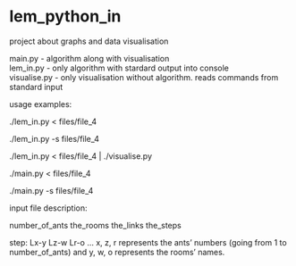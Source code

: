 # lem_python_in
project about graphs and data visualisation

main.py - algorithm along with visualisation <br />
lem_in.py - only algorithm with stardard output into console <br />
visualise.py - only visualisation without algorithm. reads commands from standard input <br />

usage examples:

./lem_in.py < files/file_4

./lem_in.py -s files/file_4

./lem_in.py < files/file_4 | ./visualise.py

./main.py < files/file_4

./main.py -s files/file_4

input file description:

number_of_ants
the_rooms
the_links
the_steps

step:
Lx-y Lz-w Lr-o ...
x, z, r represents the ants’ numbers (going from 1 to number_of_ants) and y,
w, o represents the rooms’ names.
